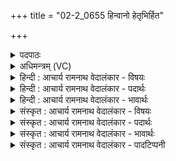 +++
title = "02-2_0655 हिन्वानो हेतृभिर्हित"

+++
<details><summary>पदपाठः</summary>

हि꣣न्वानः꣢। हे꣣तृ꣡भिः꣢। हि꣣तः꣢। आ। वा꣡जम्꣢꣯। वा꣣जी꣢। अ꣣क्रमीत्। सी꣡द꣢꣯न्तः। व꣣नु꣡षः꣢। य꣣था। ६५५।
</details>

<details><summary>अधिमन्त्रम् (VC)</summary>

- पवमानः सोमः
- कश्यपो मारीचः
- गायत्री
- षड्जः
</details>

<details><summary>हिन्दी : आचार्य रामनाथ वेदालंकार - विषयः</summary>

अगले मन्त्र में यह कहा गया है कि हृदय में धारण किया हुआ परमात्मारूप सोम क्या करता है।
</details>

<details><summary>हिन्दी : आचार्य रामनाथ वेदालंकार - पदार्थः</summary>

पदार्थान्वय -  (हेतृभिः) प्रेरक गुरुजनों के द्वारा (हितः) शिष्य के आत्मा में स्थापित किया हुआ, (हिन्वानः) तृप्ति प्रदान करता हुआ, (वाजी) बलवान् परमात्मा-रूप सोम (वाजम्) अन्तःकरण में चल रहे देवासुरसंग्राम पर (आ अक्रमीत्) चारों ओर से आक्रमण कर देता है, (यथा) जैसे (सीदन्तः) प्रयाण करते हुए (वनुषः) हिंसक योद्धा लोग[शत्रुओं पर आक्रमण करते हैं।]॥२॥ इस मन्त्र में उपमालङ्कार है ॥२॥
</details>

<details><summary>हिन्दी : आचार्य रामनाथ वेदालंकार - भावार्थः</summary>

भावार्थ -  हृदय में धारण किया हुआ परमेश्वर आन्तरिक देवासुरसंग्राम में अपने उपासक को सदा विजय दिलाता है ॥२॥
</details>

<details><summary>संस्कृत : आचार्य रामनाथ वेदालंकार - विषयः</summary>

अथ हृदि धारितः परमात्मसोमः किं करोतीत्याह।
</details>

<details><summary>संस्कृत : आचार्य रामनाथ वेदालंकार - पदार्थः</summary>

पदार्थान्वय -  (हेतृभिः) प्रेरकैः गुरुभिः।[हि गतौ वृद्धौ च,तृच्।] (हितः) शिष्यस्य आत्मनि स्थापितः।[निष्ठायां दधातेर्हिः।] (हिन्वानः) प्रीणयन्।[हिवि प्रीणनार्थः,आत्मनेपदं छान्दसम्।] (वाजी) बलवान् परमात्मसोमः (वाजम्) अन्तःकरणे प्रवृत्तं देवासुरसंग्रामम्।[वाज इति बलनामसु संग्रामनामसु च पठितम्। निघं० २।९,२।७।] (आ अक्रमीत्) आक्रामति। कथम्? (यथा) येन प्रकारेण (सीदन्तः) प्रयान्तः।[षदलृ विशरणगत्यवसादनेषु।] (वनुषः२) हिंसकाः योद्धारः।[वनुष्यतिर्हन्तिकर्मा। निघं० ५।२।८।]शत्रून् आक्रामन्ति तद्वत् ॥२॥ अत्रोपमालङ्कारः ॥२॥
</details>

<details><summary>संस्कृत : आचार्य रामनाथ वेदालंकार - भावार्थः</summary>

भावार्थ -  हृदि धृतः परमेश्वरो मानसे देवासुरसंग्रामे स्वोपासकं सदा विजयिनं कुरुते ॥२॥
</details>

<details><summary>संस्कृत : आचार्य रामनाथ वेदालंकार - पादटिप्पनी</summary>

टिप्पनी -   १. ऋ० ९।६४।२९,‘हे॒तृभि॑र्य॒त’ इति भेदः। २. वनुषः हन्तारो भटाः,सीदन्तः युद्धं प्रविशन्तः आक्रामन्ति तद्वत्—इति सा०। वनुषाः मनुष्याः उच्यन्ते। यथा,उपविशन्तो मनुष्या आसनमाक्रामन्ति तद्वत् द्रोणकलशं सोमः—इति वि०।
</details>